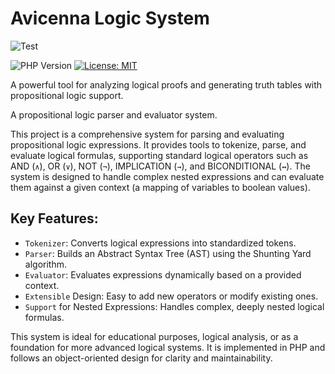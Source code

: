 # Avicenna Logic System

![Test](https://github.com/jafaripur/avicenna-logic-system/actions/workflows/test.yml/badge.svg)

![PHP Version](https://img.shields.io/badge/PHP-8.3%2B-brightgreen)
[![License: MIT](https://img.shields.io/badge/License-MIT-yellow.svg)](https://opensource.org/licenses/MIT)

A powerful tool for analyzing logical proofs and generating truth tables with propositional logic support.

A propositional logic parser and evaluator system.

This project is a comprehensive system for parsing and evaluating propositional logic expressions. It provides tools to tokenize, parse, and evaluate logical formulas, supporting standard logical operators such as AND (`∧`), OR (`∨`), NOT (`¬`), IMPLICATION (`→`), and BICONDITIONAL (`↔`). The system is designed to handle complex nested expressions and can evaluate them against a given context (a mapping of variables to boolean values).

## Key Features:
- `Tokenizer`: Converts logical expressions into standardized tokens.
- `Parser`: Builds an Abstract Syntax Tree (AST) using the Shunting Yard algorithm.
- `Evaluator`: Evaluates expressions dynamically based on a provided context.
- `Extensible` Design: Easy to add new operators or modify existing ones.
- `Support` for Nested Expressions: Handles complex, deeply nested logical formulas.

This system is ideal for educational purposes, logical analysis, or as a foundation for more advanced logical systems. It is implemented in PHP and follows an object-oriented design for clarity and maintainability.